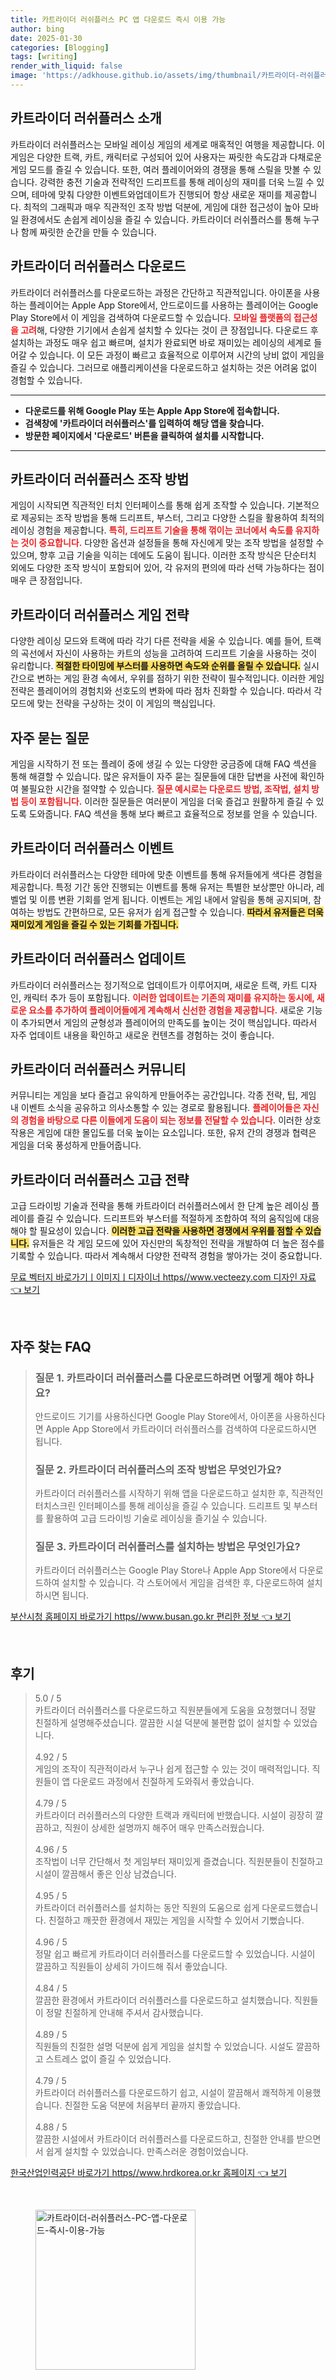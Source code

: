 ```yaml
---
title: 카트라이더 러쉬플러스 PC 앱 다운로드 즉시 이용 가능
author: bing
date: 2025-01-30
categories: [Blogging]
tags: [writing]
render_with_liquid: false
image: 'https://adkhouse.github.io/assets/img/thumbnail/카트라이더-러쉬플러스-PC-앱-다운로드-즉시-이용-가능.webp'
---
```



<h2 id='카트라이더_러쉬플러스_소개'>카트라이더 러쉬플러스 소개</h2>

<p>카트라이더 러쉬플러스는 모바일 레이싱 게임의 세계로 매혹적인 여행을 제공합니다. 이 게임은 다양한 트랙, 카트, 캐릭터로 구성되어 있어 사용자는 짜릿한 속도감과 다채로운 게임 모드를 즐길 수 있습니다. 또한, 여러 플레이어와의 경쟁을 통해 스릴을 맛볼 수 있습니다. 강력한 충전 기술과 전략적인 드리프트를 통해 레이싱의 재미를 더욱 느낄 수 있으며, 테마에 맞춰 다양한 이벤트와업데이트가 진행되어 항상 새로운 재미를 제공합니다. 최적의 그래픽과 매우 직관적인 조작 방법 덕분에, 게임에 대한 접근성이 높아 모바일 환경에서도 손쉽게 레이싱을 즐길 수 있습니다. 카트라이더 러쉬플러스를 통해 누구나 함께 짜릿한 순간을 만들 수 있습니다.</p>

<h2 id='카트라이더_러쉬플러스_다운로드'>카트라이더 러쉬플러스 다운로드</h2>

<p>카트라이더 러쉬플러스를 다운로드하는 과정은 간단하고 직관적입니다. 아이폰을 사용하는 플레이어는 Apple App Store에서, 안드로이드를 사용하는 플레이어는 Google Play Store에서 이 게임을 검색하여 다운로드할 수 있습니다. <b><span style="color: #ee2323;">모바일 플랫폼의 접근성을 고려</span></b>해, 다양한 기기에서 손쉽게 설치할 수 있다는 것이 큰 장점입니다. 다운로드 후 설치하는 과정도 매우 쉽고 빠르며, 설치가 완료되면 바로 재미있는 레이싱의 세계로 들어갈 수 있습니다. 이 모든 과정이 빠르고 효율적으로 이루어져 시간의 낭비 없이 게임을 즐길 수 있습니다. 그러므로 애플리케이션을 다운로드하고 설치하는 것은 어려움 없이 경험할 수 있습니다.</p>

<hr />

<ul>
    <li><b> 다운로드를 위해 Google Play 또는 Apple App Store에 접속합니다.</b></li>
    <li><b> 검색창에 '카트라이더 러쉬플러스'를 입력하여 해당 앱을 찾습니다.</b></li>
    <li><b> 방문한 페이지에서 '다운로드' 버튼을 클릭하여 설치를 시작합니다.</b></li>
</ul>

<hr />

<h2 id='카트라이더_러쉬플러스_조작'>카트라이더 러쉬플러스 조작 방법</h2>

<p>게임이 시작되면 직관적인 터치 인터페이스를 통해 쉽게 조작할 수 있습니다. 기본적으로 제공되는 조작 방법을 통해 드리프트, 부스터, 그리고 다양한 스킬을 활용하여 최적의 레이싱 경험을 제공합니다. <b><span style="color: #ee2323;">특히, 드리프트 기술을 통해 꺾이는 코너에서 속도를 유지하는 것이 중요합니다.</span></b> 다양한 옵션과 설정들을 통해 자신에게 맞는 조작 방법을 설정할 수 있으며, 향후 고급 기술을 익히는 데에도 도움이 됩니다. 이러한 조작 방식은 단순터치 외에도 다양한 조작 방식이 포함되어 있어, 각 유저의 편의에 따라 선택 가능하다는 점이 매우 큰 장점입니다.</p>

<h2 id='카트라이더_러쉬플러스_게임_전략'>카트라이더 러쉬플러스 게임 전략</h2>

<p>다양한 레이싱 모드와 트랙에 따라 각기 다른 전략을 세울 수 있습니다. 예를 들어, 트랙의 곡선에서 자신이 사용하는 카트의 성능을 고려하여 드리프트 기술을 사용하는 것이 유리합니다. <b><span style="background-color: #ffe066;">적절한 타이밍에 부스터를 사용하면 속도와 순위를 올릴 수 있습니다.</span></b> 실시간으로 변하는 게임 환경 속에서, 우위를 점하기 위한 전략이 필수적입니다. 이러한 게임 전략은 플레이어의 경험치와 선호도의 변화에 따라 점차 진화할 수 있습니다. 따라서 각 모드에 맞는 전략을 구상하는 것이 이 게임의 핵심입니다.</p>

<h2 id='자주_묻는_질문'>자주 묻는 질문</h2>

<p>게임을 시작하기 전 또는 플레이 중에 생길 수 있는 다양한 궁금증에 대해 FAQ 섹션을 통해 해결할 수 있습니다. 많은 유저들이 자주 묻는 질문들에 대한 답변을 사전에 확인하여 불필요한 시간을 절약할 수 있습니다. <b><span style="color: #ee2323;">질문 예시로는 다운로드 방법, 조작법, 설치 방법 등이 포함됩니다.</span></b> 이러한 질문들은 여러분이 게임을 더욱 즐겁고 원활하게 즐길 수 있도록 도와줍니다. FAQ 섹션을 통해 보다 빠르고 효율적으로 정보를 얻을 수 있습니다.</p>

<h2 id='카트라이더_러쉬플러스_이벤트'>카트라이더 러쉬플러스 이벤트</h2>

<p>카트라이더 러쉬플러스는 다양한 테마에 맞춘 이벤트를 통해 유저들에게 색다른 경험을 제공합니다. 특정 기간 동안 진행되는 이벤트를 통해 유저는 특별한 보상뿐만 아니라, 레벨업 및 이름 변환 기회를 얻게 됩니다. 이벤트는 게임 내에서 알림을 통해 공지되며, 참여하는 방법도 간편하므로, 모든 유저가 쉽게 접근할 수 있습니다. <b><span style="background-color: #ffe066;">따라서 유저들은 더욱 재미있게 게임을 즐길 수 있는 기회를 가집니다.</span></b></p>

<h2 id='카트라이더_러쉬플러스_업데이트'>카트라이더 러쉬플러스 업데이트</h2>

<p>카트라이더 러쉬플러스는 정기적으로 업데이트가 이루어지며, 새로운 트랙, 카트 디자인, 캐릭터 추가 등이 포함됩니다. <b><span style="color: #ee2323;">이러한 업데이트는 기존의 재미를 유지하는 동시에, 새로운 요소를 추가하여 플레이어들에게 계속해서 신선한 경험을 제공합니다.</span></b> 새로운 기능이 추가되면서 게임의 균형성과 플레이어의 만족도를 높이는 것이 핵심입니다. 따라서 자주 업데이트 내용을 확인하고 새로운 컨텐츠를 경험하는 것이 좋습니다.</p>

<h2 id='카트라이더_러쉬플러스_커뮤니티'>카트라이더 러쉬플러스 커뮤니티</h2>

<p>커뮤니티는 게임을 보다 즐겁고 유익하게 만들어주는 공간입니다. 각종 전략, 팁, 게임 내 이벤트 소식을 공유하고 의사소통할 수 있는 경로로 활용됩니다. <b><span style="color: #ee2323;">플레이어들은 자신의 경험을 바탕으로 다른 이들에게 도움이 되는 정보를 전달할 수 있습니다.</span></b> 이러한 상호작용은 게임에 대한 몰입도를 더욱 높이는 요소입니다. 또한, 유저 간의 경쟁과 협력은 게임을 더욱 풍성하게 만들어줍니다.</p>

<h2 id='카트라이더_러쉬플러스_고급_전략'>카트라이더 러쉬플러스 고급 전략</h2>

<p>고급 드라이빙 기술과 전략을 통해 카트라이더 러쉬플러스에서 한 단계 높은 레이싱 플레이를 즐길 수 있습니다. 드리프트와 부스터를 적절하게 조합하여 적의 움직임에 대응해야 할 필요성이 있습니다. <b><span style="background-color: #ffe066;">이러한 고급 전략을 사용하면 경쟁에서 우위를 점할 수 있습니다.</span></b> 유저들은 각 게임 모드에 있어 자신만의 독창적인 전략을 개발하여 더 높은 점수를 기록할 수 있습니다. 따라서 계속해서 다양한 전략적 경험을 쌓아가는 것이 중요합니다.</p>


<p><a class="click-button" title="무료 벡터지 바로가기ㅣ이미지ㅣ디자이너 https//www.vecteezy.com 디자인 자료" href="https://adkhouse.github.io/posts/%EB%AC%B4%EB%A3%8C-%EB%B2%A1%ED%84%B0%EC%A7%80-%EB%B0%94%EB%A1%9C%EA%B0%80%EA%B8%B0%E3%85%A3%EC%9D%B4%EB%AF%B8%EC%A7%80%E3%85%A3%EB%94%94%EC%9E%90%EC%9D%B4%EB%84%88-httpswww.vecteezy.com-%EB%94%94%EC%9E%90%EC%9D%B8-%EC%9E%90%EB%A3%8C/" rel="dofollow">무료 벡터지 바로가기ㅣ이미지ㅣ디자이너 https//www.vecteezy.com 디자인 자료 👈 보기</a></p><br>
<h2 id='자주_찾는_FAQ'>자주 찾는 FAQ</h2>
<div itemscope="" itemtype="https://schema.org/FAQPage"> 
<blockquote> 
<div itemscope="" itemprop="mainEntity" itemtype="https://schema.org/Question"> 
<h3 itemprop="name">질문 1. 카트라이더 러쉬플러스를 다운로드하려면 어떻게 해야 하나요?</h3> 
<div itemscope="" itemprop="acceptedAnswer" itemtype="https://schema.org/Answer"> 
<span itemprop="text"> 
<p>안드로이드 기기를 사용하신다면 Google Play Store에서, 아이폰을 사용하신다면 Apple App Store에서 카트라이더 러쉬플러스를 검색하여 다운로드하시면 됩니다.</p> 
</span> 
</div> 
</div> 

<div itemscope="" itemprop="mainEntity" itemtype="https://schema.org/Question"> 
<h3 itemprop="name">질문 2. 카트라이더 러쉬플러스의 조작 방법은 무엇인가요?</h3> 
<div itemscope="" itemprop="acceptedAnswer" itemtype="https://schema.org/Answer"> 
<span itemprop="text"> 
<p>카트라이더 러쉬플러스를 시작하기 위해 앱을 다운로드하고 설치한 후, 직관적인 터치스크린 인터페이스를 통해 레이싱을 즐길 수 있습니다. 드리프트 및 부스터를 활용하여 고급 드라이빙 기술로 레이싱을 즐기실 수 있습니다.</p> 
</span> 
</div> 
</div> 

<div itemscope="" itemprop="mainEntity" itemtype="https://schema.org/Question"> 
<h3 itemprop="name">질문 3. 카트라이더 러쉬플러스를 설치하는 방법은 무엇인가요?</h3> 
<div itemscope="" itemprop="acceptedAnswer" itemtype="https://schema.org/Answer"> 
<span itemprop="text"> 
<p>카트라이더 러쉬플러스는 Google Play Store나 Apple App Store에서 다운로드하여 설치할 수 있습니다. 각 스토어에서 게임을 검색한 후, 다운로드하여 설치하시면 됩니다.</p> 
</span> 
</div> 
</div> 
</blockquote> 
</div>
<p><a class="click-button" title="부산시청 홈페이지 바로가기 https//www.busan.go.kr 편리한 정보" href="https://adkhouse.github.io/posts/%EB%B6%80%EC%82%B0%EC%8B%9C%EC%B2%AD-%ED%99%88%ED%8E%98%EC%9D%B4%EC%A7%80-%EB%B0%94%EB%A1%9C%EA%B0%80%EA%B8%B0-httpswww.busan.go.kr-%ED%8E%B8%EB%A6%AC%ED%95%9C-%EC%A0%95%EB%B3%B4/" rel="dofollow">부산시청 홈페이지 바로가기 https//www.busan.go.kr 편리한 정보 👈 보기</a></p><br>
<h2 id='후기'>후기</h2>
<div itemscope itemtype="https://schema.org/Product">
  <blockquote>
  <div itemprop="review" itemscope itemtype="https://schema.org/Review">
      <div itemprop="reviewRating" itemscope itemtype="https://schema.org/Rating"> <span itemprop="ratingValue">5.0</span> / <span itemprop="bestRating">5</span> </div>
      <span itemprop="reviewBody">카트라이더 러쉬플러스를 다운로드하고 직원분들에게 도움을 요청했더니 정말 친절하게 설명해주셨습니다. 깔끔한 시설 덕분에 불편함 없이 설치할 수 있었습니다.</span>
  </div>
  <br>
  <div itemprop="review" itemscope itemtype="https://schema.org/Review">
      <div itemprop="reviewRating" itemscope itemtype="https://schema.org/Rating"> <span itemprop="ratingValue">4.92</span> / <span itemprop="bestRating">5</span> </div>
      <span itemprop="reviewBody">게임의 조작이 직관적이라서 누구나 쉽게 접근할 수 있는 것이 매력적입니다. 직원들이 앱 다운로드 과정에서 친절하게 도와줘서 좋았습니다.</span>
  </div>
  <br>
  <div itemprop="review" itemscope itemtype="https://schema.org/Review">
      <div itemprop="reviewRating" itemscope itemtype="https://schema.org/Rating"> <span itemprop="ratingValue">4.79</span> / <span itemprop="bestRating">5</span> </div>
      <span itemprop="reviewBody">카트라이더 러쉬플러스의 다양한 트랙과 캐릭터에 반했습니다. 시설이 굉장히 깔끔하고, 직원이 상세한 설명까지 해주어 매우 만족스러웠습니다.</span>
  </div>
  <br>
  <div itemprop="review" itemscope itemtype="https://schema.org/Review">
      <div itemprop="reviewRating" itemscope itemtype="https://schema.org/Rating"> <span itemprop="ratingValue">4.96</span> / <span itemprop="bestRating">5</span> </div>
      <span itemprop="reviewBody">조작법이 너무 간단해서 첫 게임부터 재미있게 즐겼습니다. 직원분들이 친절하고 시설이 깔끔해서 좋은 인상 남겼습니다.</span>
  </div>
  <br>
  <div itemprop="review" itemscope itemtype="https://schema.org/Review">
      <div itemprop="reviewRating" itemscope itemtype="https://schema.org/Rating"> <span itemprop="ratingValue">4.95</span> / <span itemprop="bestRating">5</span> </div>
      <span itemprop="reviewBody">카트라이더 러쉬플러스를 설치하는 동안 직원의 도움으로 쉽게 다운로드했습니다. 친절하고 깨끗한 환경에서 재밌는 게임을 시작할 수 있어서 기뻤습니다.</span>
  </div>
  <br>
  <div itemprop="review" itemscope itemtype="https://schema.org/Review">
      <div itemprop="reviewRating" itemscope itemtype="https://schema.org/Rating"> <span itemprop="ratingValue">4.96</span> / <span itemprop="bestRating">5</span> </div>
      <span itemprop="reviewBody">정말 쉽고 빠르게 카트라이더 러쉬플러스를 다운로드할 수 있었습니다. 시설이 깔끔하고 직원들이 상세히 가이드해 줘서 좋았습니다.</span>
  </div>
  <br>
  <div itemprop="review" itemscope itemtype="https://schema.org/Review">
      <div itemprop="reviewRating" itemscope itemtype="https://schema.org/Rating"> <span itemprop="ratingValue">4.84</span> / <span itemprop="bestRating">5</span> </div>
      <span itemprop="reviewBody">깔끔한 환경에서 카트라이더 러쉬플러스를 다운로드하고 설치했습니다. 직원들이 정말 친절하게 안내해 주셔서 감사했습니다.</span>
  </div>
  <br>
  <div itemprop="review" itemscope itemtype="https://schema.org/Review">
      <div itemprop="reviewRating" itemscope itemtype="https://schema.org/Rating"> <span itemprop="ratingValue">4.89</span> / <span itemprop="bestRating">5</span> </div>
      <span itemprop="reviewBody">직원들의 친절한 설명 덕분에 쉽게 게임을 설치할 수 있었습니다. 시설도 깔끔하고 스트레스 없이 즐길 수 있었습니다.</span>
  </div>
  <br>
  <div itemprop="review" itemscope itemtype="https://schema.org/Review">
      <div itemprop="reviewRating" itemscope itemtype="https://schema.org/Rating"> <span itemprop="ratingValue">4.79</span> / <span itemprop="bestRating">5</span> </div>
      <span itemprop="reviewBody">카트라이더 러쉬플러스를 다운로드하기 쉽고, 시설이 깔끔해서 쾌적하게 이용했습니다. 친절한 도움 덕분에 처음부터 끝까지 좋았습니다.</span>
  </div>
  <br>
  <div itemprop="review" itemscope itemtype="https://schema.org/Review">
      <div itemprop="reviewRating" itemscope itemtype="https://schema.org/Rating"> <span itemprop="ratingValue">4.88</span> / <span itemprop="bestRating">5</span> </div>
      <span itemprop="reviewBody">깔끔한 시설에서 카트라이더 러쉬플러스를 다운로드하고, 친절한 안내를 받으면서 쉽게 설치할 수 있었습니다. 만족스러운 경험이었습니다.</span>
  </div>
  </blockquote>
</div>
<p><a class="click-button" title="한국산업인력공단 바로가기 https//www.hrdkorea.or.kr 홈페이지" href="https://adkhouse.github.io/posts/%ED%95%9C%EA%B5%AD%EC%82%B0%EC%97%85%EC%9D%B8%EB%A0%A5%EA%B3%B5%EB%8B%A8-%EB%B0%94%EB%A1%9C%EA%B0%80%EA%B8%B0-httpswww.hrdkorea.or.kr-%ED%99%88%ED%8E%98%EC%9D%B4%EC%A7%80/" rel="dofollow">한국산업인력공단 바로가기 https//www.hrdkorea.or.kr 홈페이지 👈 보기</a></p><br>
<figure class="image"><img src="https://adkhouse.github.io/assets/img/thumbnail/카트라이더-러쉬플러스-PC-앱-다운로드-즉시-이용-가능.webp" alt="카트라이더-러쉬플러스-PC-앱-다운로드-즉시-이용-가능" width="256" height="256"></figure>
